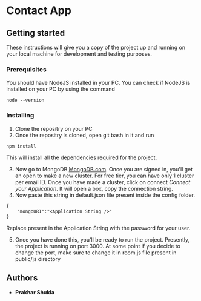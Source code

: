 # Contact App

## Getting started

These instructions will give you a copy of the project up and running on your local machine for development and testing purposes. 

### Prerequisites

You should have NodeJS installed in your PC. You can check if NodeJS is installed on your PC by using the command
```
node --version
```

### Installing

1. Clone the repositry on your PC 
2. Once the repositry is cloned, open git bash in it and run
```
npm install
```
This will install all the dependencies required for the project.

3. Now go to MongoDB [MongoDB.com](http://mongodb.com/). Once you are signed in, you'll get an open to make a new cluster. For free tier, you can have only 1 cluster per email ID.
Once you have made a cluster, click on connect *Connect your Application*. It will open a box, copy the connection string.
4. Now paste this string in default.json file present inside the config folder.
```
{
    "mongoURI":"<Application String />"
}
```
Replace <password> present in the Application String with the password for your user. 

5. Once you have done this, you'll be ready to run the project. Presently, the project is running on port 3000. At some point if you decide to change the port, make sure 
to change it in room.js file present in public/js directory

## Authors
- **Prakhar Shukla**

